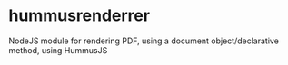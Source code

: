 hummusrenderrer
===============

NodeJS module for rendering PDF, using a document object/declarative method, using HummusJS
<under conctruction>
